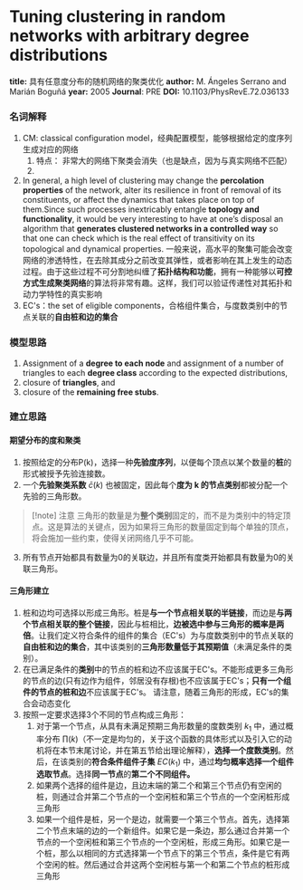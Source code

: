 # Tuning clustering in random networks with arbitrary degree distributions
**title:** 具有任意度分布的随机网络的聚类优化
**author:** M. Ángeles Serrano and Marián Boguñá
**year:** 2005
**Journal**: PRE
**DOI:** 10.1103/PhysRevE.72.036133

### 名词解释
1. CM: classical configuration model，经典配置模型，能够根据给定的度序列生成对应的网络
	1) 特点： 非常大的网络下聚类会消失（也是缺点，因为与真实网络不匹配）
	2) 
2. In general, a high level of clustering may change the **percolation properties** of the network, alter its resilience in front of removal of its constituents, or affect the dynamics that takes place on top of them.Since such processes inextricably entangle **topology and functionality**, it would be very interesting to have at one’s disposal an algorithm that **generates clustered networks in a controlled way** so that one can check which is the real effect of transitivity on its topological and dynamical properties.
	一般来说，高水平的聚集可能会改变网络的渗透特性，在去除其成分之前改变其弹性，或者影响在其上发生的动态过程。由于这些过程不可分割地纠缠了**拓扑结构和功能**，拥有一种能够以**可控方式生成聚类网络**的算法将非常有趣。这样，我们可以验证传递性对其拓扑和动力学特性的真实影响
3. EC's：the set of eligible components，合格组件集合，与度数类别中的节点关联的**自由桩和边的集合**


### 模型思路
1. Assignment of a **degree to each node** and assignment of a number of triangles to each **degree class** according to the expected distributions, 
2. closure of **triangles**, and 
3. closure of the **remaining free stubs**.

### 建立思路
#### 期望分布的度和聚类
1. 按照给定的分布P(k)，选择一种**先验度序列**，以便每个顶点以某个数量的**桩**的形式被授予先验连接数。
2. 一个**先验聚类系数** $\bar c (k)$ 也被固定，因此每个**度为 k 的节点类别**都被分配一个先验的三角形数。
>[!note] 注意
>三角形的数量是为**整个类别**固定的，而不是为类别中的特定顶点。这是算法的关键点，因为如果将三角形的数量固定到每个单独的顶点，将会施加一些约束，使得关闭网络几乎不可能。
3. 所有节点开始都具有数量为0的关联边，并且所有度类开始都具有数量为0的关联三角形。

#### 三角形建立
1. 桩和边均可选择以形成三角形。桩是**与一个节点相关联的半链接**，而边是**与两个节点相关联的整个链接**，因此与桩相比，**边被选中参与三角形的概率是两倍**。让我们定义符合条件的组件的集合（EC's）为与度数类别中的节点关联的**自由桩和边的集合**，其中该类别的**三角形数量低于其预期值**（未满足条件的类别）。
2. 在已满足条件的**类别**中的节点的桩和边不应该属于EC's。不能形成更多三角形的节点的边(只有边作为组件，邻居没有存根)也不应该属于EC's；**只有一个组件的节点的桩和边**不应该属于EC's。
	请注意，随着三角形的形成，EC's的集合会动态变化
3. 按照一定要求选择3个不同的节点构成三角形：
	1. 对于第一个节点，从具有未满足预期三角形数量的度数类别 $k_1$ 中，通过概率分布 $∏(k)$（不一定是均匀的，关于这个函数的具体形式以及引入它的动机将在本节末尾讨论，并在第五节给出理论解释），**选择一个度数类别**。然后，在该类别的**符合条件组件子集** $EC(k_1)$ 中，通过**均匀概率选择一个组件选取节点**。选择**同一节点**的**第二个不同组件。**
	2. 如果两个选择的组件是边，且边末端的第二个和第三个节点仍有空闲的桩，则通过合并第二个节点的一个空闲桩和第三个节点的一个空闲桩形成三角形
	3. 如果一个组件是桩，另一个是边，就需要一个第三个节点。首先，选择第二个节点末端的边的一个新组件。如果它是一条边，那么通过合并第一个节点的一个空闲桩和第三个节点的一个空闲桩，形成三角形。如果它是一个桩，那么以相同的方式选择第一个节点下的第三个节点，条件是它有两个空闲的桩。然后通过合并这两个空闲桩与第一个和第二个节点的桩形成三角形